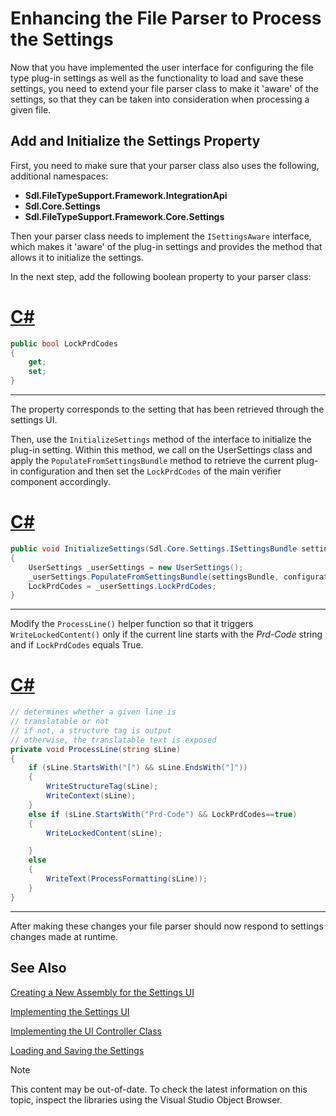 Enhancing the File Parser to Process the Settings
===

Now that you have implemented the user interface for configuring the file type plug-in settings as well as the functionality to load and save these settings, you need to extend your file parser class to make it 'aware' of the settings, so that they can be taken into consideration when processing a given file.

Add and Initialize the Settings Property
--

First, you need to make sure that your parser class also uses the following, additional namespaces:

* **Sdl.FileTypeSupport.Framework.IntegrationApi**
* **Sdl.Core.Settings**
* **Sdl.FileTypeSupport.Framework.Core.Settings**

Then your parser class needs to implement the ```ISettingsAware``` interface, which makes it 'aware' of the plug-in settings and provides the method that allows it to initialize the settings.

In the next step, add the following boolean property to your parser class:

# [C#](#tab/tabid-1)
```cs
public bool LockPrdCodes
{
    get;
    set;
}
```
***

The property corresponds to the setting that has been retrieved through the settings UI.

Then, use the ```InitializeSettings``` method of the interface to initialize the plug-in setting. Within this method, we call on the UserSettings class and apply the ```PopulateFromSettingsBundle``` method to retrieve the current plug-in configuration and then set the ```LockPrdCodes``` of the main verifier component accordingly.

# [C#](#tab/tabid-2)
```cs
public void InitializeSettings(Sdl.Core.Settings.ISettingsBundle settingsBundle, string configurationId)
{
    UserSettings _userSettings = new UserSettings();
    _userSettings.PopulateFromSettingsBundle(settingsBundle, configurationId);
    LockPrdCodes = _userSettings.LockPrdCodes;
}
```
***

Modify the ```ProcessLine()``` helper function so that it triggers ```WriteLockedContent()``` only if the current line starts with the *Prd-Code* string and if ```LockPrdCodes``` equals True.

# [C#](#tab/tabid-3)
```cs
// determines whether a given line is
// translatable or not
// if not, a structure tag is output
// otherwise, the translatable text is exposed
private void ProcessLine(string sLine)
{
    if (sLine.StartsWith("[") && sLine.EndsWith("]"))
    {
        WriteStructureTag(sLine);
        WriteContext(sLine);
    }
    else if (sLine.StartsWith("Prd-Code") && LockPrdCodes==true)
    {
        WriteLockedContent(sLine);

    } 
    else
    {
        WriteText(ProcessFormatting(sLine));
    }
}
```
***

After making these changes your file parser should now respond to settings changes made at runtime.

See Also
--



[Creating a New Assembly for the Settings UI](creating_a_new_assembly_for_the_settings_ui.md)

[Implementing the Settings UI](implementing_the_settings_ui.md)

[Implementing the UI Controller Class](implementing_the_ui_controller_class.md)

[Loading and Saving the Settings](loading_and_saving_settings.md)

>[!NOTE]
>
> This content may be out-of-date. To check the latest information on this topic, inspect the libraries using the Visual Studio Object Browser.
